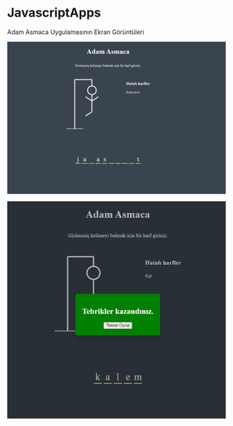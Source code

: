 # JavascriptApps

Adam Asmaca Uygulamasının Ekran Görüntüleri

![oyun ana ekranı](https://github.com/busraozdemir0/JavascriptApps/blob/main/AdamAsmacaUyg/images/Ekran%20g%C3%B6r%C3%BCnt%C3%BCs%C3%BC%202023-08-13%20225739.png)

![kazandınız](https://github.com/busraozdemir0/JavascriptApps/blob/main/AdamAsmacaUyg/images/Ekran%20g%C3%B6r%C3%BCnt%C3%BCs%C3%BC%202023-08-13%20230001.png)
